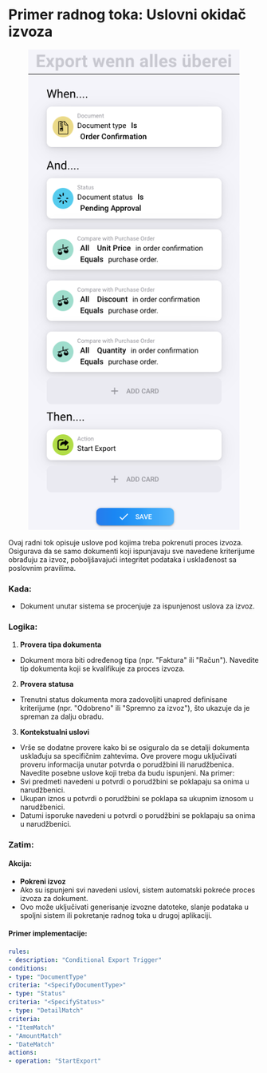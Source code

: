 # Primer radnog toka: Uslovni okidač izvoza

<figure><img src="../../.gitbook/assets/image (3).png" alt=""><figcaption></figcaption></figure>

Ovaj radni tok opisuje uslove pod kojima treba pokrenuti proces izvoza. Osigurava da se samo dokumenti koji ispunjavaju sve navedene kriterijume obrađuju za izvoz, poboljšavajući integritet podataka i usklađenost sa poslovnim pravilima.

### Kada:

* Dokument unutar sistema se procenjuje za ispunjenost uslova za izvoz.

### Logika:

1. **Provera tipa dokumenta**
* Dokument mora biti određenog tipa (npr. "Faktura" ili "Račun"). Navedite tip dokumenta koji se kvalifikuje za proces izvoza.
2. **Provera statusa**
* Trenutni status dokumenta mora zadovoljiti unapred definisane kriterijume (npr. "Odobreno" ili "Spremno za izvoz"), što ukazuje da je spreman za dalju obradu.
3. **Kontekstualni uslovi**
* Vrše se dodatne provere kako bi se osiguralo da se detalji dokumenta usklađuju sa specifičnim zahtevima. Ove provere mogu uključivati proveru informacija unutar potvrda o porudžbini ili narudžbenica. Navedite posebne uslove koji treba da budu ispunjeni. Na primer:
* Svi predmeti navedeni u potvrdi o porudžbini se poklapaju sa onima u narudžbenici.
* Ukupan iznos u potvrdi o porudžbini se poklapa sa ukupnim iznosom u narudžbenici.
* Datumi isporuke navedeni u potvrdi o porudžbini se poklapaju sa onima u narudžbenici.

### Zatim:

#### Akcija:

* **Pokreni izvoz**
* Ako su ispunjeni svi navedeni uslovi, sistem automatski pokreće proces izvoza za dokument.
* Ovo može uključivati generisanje izvozne datoteke, slanje podataka u spoljni sistem ili pokretanje radnog toka u drugoj aplikaciji.

#### Primer implementacije:
```yaml
rules:
- description: "Conditional Export Trigger"
conditions:
- type: "DocumentType"
criteria: "<SpecifyDocumentType>"
- type: "Status"
criteria: "<SpecifyStatus>"
- type: "DetailMatch"
criteria:
- "ItemMatch"
- "AmountMatch"
- "DateMatch"
actions:
- operation: "StartExport"
```

